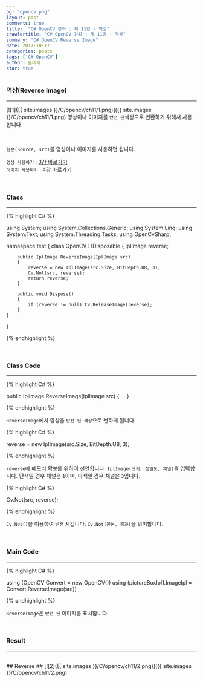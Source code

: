 ```yaml
---
bg: "opencv.png"
layout: post
comments: true
title:  "C# OpenCV 강좌 : 제 11강 - 역상"
crawlertitle: "C# OpenCV 강좌 : 제 11강 - 역상"
summary: "C# OpenCV Reverse Image"
date: 2017-10-17
categories: posts
tags: ['C#-OpenCV']
author: 윤대희
star: true
---
```


### 역상(Reverse Image) ###
----------
[![1]({{ site.images }}/C/opencv/ch11/1.png)]({{ site.images }}/C/opencv/ch11/1.png)
영상이나 이미지를 `반전 된`색상으로 변환하기 위해서 사용합니다.

<br>    

`원본(Source, src)`를 영상이나 이미지를 사용하면 됩니다.
<br>

`영상 사용하기` : [3강 바로가기][3강]
<br>
`이미지 사용하기` : [4강 바로가기][4강]

<br>

### Class ###
----------

{% highlight C# %}

using System;
using System.Collections.Generic;
using System.Linq;
using System.Text;
using System.Threading.Tasks;
using OpenCvSharp;

namespace test
{
    class OpenCV : IDisposable
    {
        IplImage reverse;
            
        public IplImage ReverseImage(IplImage src)
        {
            reverse = new IplImage(src.Size, BitDepth.U8, 3);
            Cv.Not(src, reverse);
            return reverse;
        }
            
        public void Dispose()
        {
            if (reverse != null) Cv.ReleaseImage(reverse);
        }
    }
}

{% endhighlight %}

<br>

### Class Code ###
----------
{% highlight C# %}

public IplImage ReverseImage(IplImage src)
{
    ...
}

{% endhighlight %}

`ReverseImage`에서 영상을 `반전 된 색상`으로 변하게 됩니다.

{% highlight C# %}

reverse = new IplImage(src.Size, BitDepth.U8, 3);

{% endhighlight %}

`reverse`에 메모리 확보를 위하여 선언합니다. `IplImage(크기, 정밀도, 채널)`을 입력합니다. 단색일 경우 채널은 `1`이며, 다색일 경우 채널은 `3`입니다.

{% highlight C# %}

Cv.Not(src, reverse);

{% endhighlight %}


`Cv.Not()`을 이용하여 `반전` 시킵니다. `Cv.Not(원본, 결과)`을 의미합니다. 

<br>

### Main Code ###
----------
{% highlight C# %}

using (OpenCV Convert = new OpenCV())
using (pictureBoxIpl1.ImageIpl = Convert.ReverseImage(src)) ;

{% endhighlight %}

`ReverseImage`은 `반전 된` 이미지를 표시합니다.

<br>

### Result ###
----------
<br>
## Reverse ##
[![2]({{ site.images }}/C/opencv/ch11/2.png)]({{ site.images }}/C/opencv/ch11/2.png)

[3강]: https://076923.github.io/posts/C-opencv-3/
[4강]: https://076923.github.io/posts/C-opencv-4/
